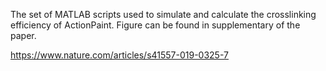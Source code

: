 The set of MATLAB scripts used to simulate and calculate the crosslinking efficiency of ActionPaint. Figure can be found in supplementary of the paper. 

https://www.nature.com/articles/s41557-019-0325-7
